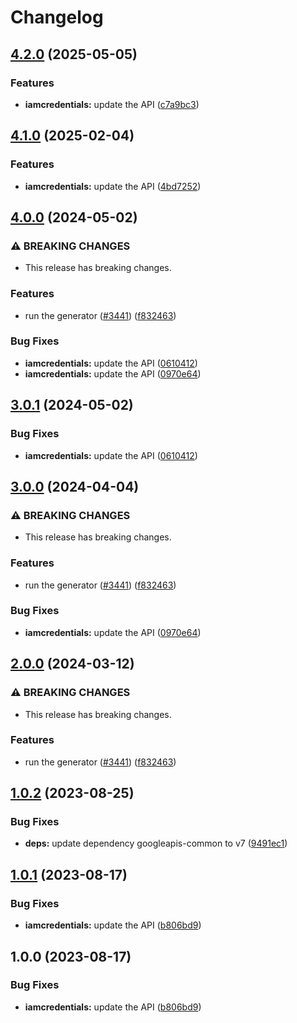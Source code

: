 # Changelog

## [4.2.0](https://github.com/googleapis/google-api-nodejs-client/compare/iamcredentials-v4.1.0...iamcredentials-v4.2.0) (2025-05-05)


### Features

* **iamcredentials:** update the API ([c7a9bc3](https://github.com/googleapis/google-api-nodejs-client/commit/c7a9bc314853f48a940bfb682a7c73e152621beb))

## [4.1.0](https://github.com/googleapis/google-api-nodejs-client/compare/iamcredentials-v4.0.0...iamcredentials-v4.1.0) (2025-02-04)


### Features

* **iamcredentials:** update the API ([4bd7252](https://github.com/googleapis/google-api-nodejs-client/commit/4bd7252c6baef13e0d6155b1bbd15ca5391cc21b))

## [4.0.0](https://github.com/googleapis/google-api-nodejs-client/compare/iamcredentials-v3.0.1...iamcredentials-v4.0.0) (2024-05-02)


### ⚠ BREAKING CHANGES

* This release has breaking changes.

### Features

* run the generator ([#3441](https://github.com/googleapis/google-api-nodejs-client/issues/3441)) ([f832463](https://github.com/googleapis/google-api-nodejs-client/commit/f832463312572dc58fe89f9254282982a520d1df))


### Bug Fixes

* **iamcredentials:** update the API ([0610412](https://github.com/googleapis/google-api-nodejs-client/commit/06104128540bdc9565a0cd8cdb812aafe4025ba2))
* **iamcredentials:** update the API ([0970e64](https://github.com/googleapis/google-api-nodejs-client/commit/0970e64300eebdd1f28f1386c7827bc5f81e533c))

## [3.0.1](https://github.com/googleapis/google-api-nodejs-client/compare/iamcredentials-v3.0.0...iamcredentials-v3.0.1) (2024-05-02)


### Bug Fixes

* **iamcredentials:** update the API ([0610412](https://github.com/googleapis/google-api-nodejs-client/commit/06104128540bdc9565a0cd8cdb812aafe4025ba2))

## [3.0.0](https://github.com/googleapis/google-api-nodejs-client/compare/iamcredentials-v2.0.0...iamcredentials-v3.0.0) (2024-04-04)


### ⚠ BREAKING CHANGES

* This release has breaking changes.

### Features

* run the generator ([#3441](https://github.com/googleapis/google-api-nodejs-client/issues/3441)) ([f832463](https://github.com/googleapis/google-api-nodejs-client/commit/f832463312572dc58fe89f9254282982a520d1df))


### Bug Fixes

* **iamcredentials:** update the API ([0970e64](https://github.com/googleapis/google-api-nodejs-client/commit/0970e64300eebdd1f28f1386c7827bc5f81e533c))

## [2.0.0](https://github.com/googleapis/google-api-nodejs-client/compare/iamcredentials-v1.0.2...iamcredentials-v2.0.0) (2024-03-12)


### ⚠ BREAKING CHANGES

* This release has breaking changes.

### Features

* run the generator ([#3441](https://github.com/googleapis/google-api-nodejs-client/issues/3441)) ([f832463](https://github.com/googleapis/google-api-nodejs-client/commit/f832463312572dc58fe89f9254282982a520d1df))

## [1.0.2](https://github.com/googleapis/google-api-nodejs-client/compare/iamcredentials-v1.0.1...iamcredentials-v1.0.2) (2023-08-25)


### Bug Fixes

* **deps:** update dependency googleapis-common to v7 ([9491ec1](https://github.com/googleapis/google-api-nodejs-client/commit/9491ec1cdc3c413e7d73edcfcd59cf5c28a7c855))

## [1.0.1](https://github.com/googleapis/google-api-nodejs-client/compare/iamcredentials-v1.0.0...iamcredentials-v1.0.1) (2023-08-17)


### Bug Fixes

* **iamcredentials:** update the API ([b806bd9](https://github.com/googleapis/google-api-nodejs-client/commit/b806bd9fb910696969f120c0e4c55ab6625698e8))

## 1.0.0 (2023-08-17)


### Bug Fixes

* **iamcredentials:** update the API ([b806bd9](https://github.com/googleapis/google-api-nodejs-client/commit/b806bd9fb910696969f120c0e4c55ab6625698e8))
